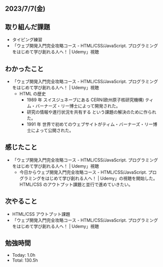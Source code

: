 ## 2023/7/7(金)

## 取り組んだ課題

- タイピング練習
- 「ウェブ開発入門完全攻略コース - HTML/CSS/JavaScript. プログラミングをはじめて学び創れる人へ！ | Udemy」視聴

## わかったこと

- 「ウェブ開発入門完全攻略コース - HTML/CSS/JavaScript. プログラミングをはじめて学び創れる人へ！ | Udemy」視聴
  - HTML の歴史
    - 1989 年 スイスジュネーブにある CERN(欧州原子核研究機構) ティム・バーナーズ・リー博士によって開発された。
    - 研究の情報や進行状況を共有する という課題の解決のために作られた。
    - 1991 年 世界で初めてのウェブサイトがティム・バーナーズ・リー博士によって公開された。

## 感じたこと

- 「ウェブ開発入門完全攻略コース - HTML/CSS/JavaScript. プログラミングをはじめて学び創れる人へ！ | Udemy」視聴
  - 今日からウェブ開発入門完全攻略コース - HTML/CSS/JavaScript. プログラミングをはじめて学び創れる人へ！ | Udemy」の視聴を開始した。HTML/CSS のアウトプット課題と並行で進めていきたい。

## 次やること

- HTML/CSS アウトプット課題
- 「ウェブ開発入門完全攻略コース - HTML/CSS/JavaScript. プログラミングをはじめて学び創れる人へ！ | Udemy」視聴

## 勉強時間

- Today: 1.0h
- Total: 130.5h
